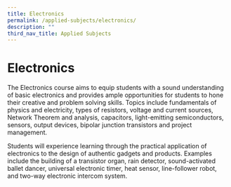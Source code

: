 ```yaml
---
title: Electronics
permalink: /applied-subjects/electronics/
description: ""
third_nav_title: Applied Subjects
---
```


# Electronics

The Electronics course aims to equip students with a sound understanding of basic electronics and provides ample opportunities for students to hone their creative and problem solving skills. Topics include fundamentals of physics and electricity, types of resistors, voltage and current sources, Network Theorem and analysis, capacitors, light-emitting semiconductors, sensors, output devices, bipolar junction transistors and project management.

Students will experience learning through the practical application of electronics to the design of authentic gadgets and products. Examples include the building of a transistor organ, rain detector, sound-activated ballet dancer, universal electronic timer, heat sensor, line-follower robot, and two-way electronic intercom system.